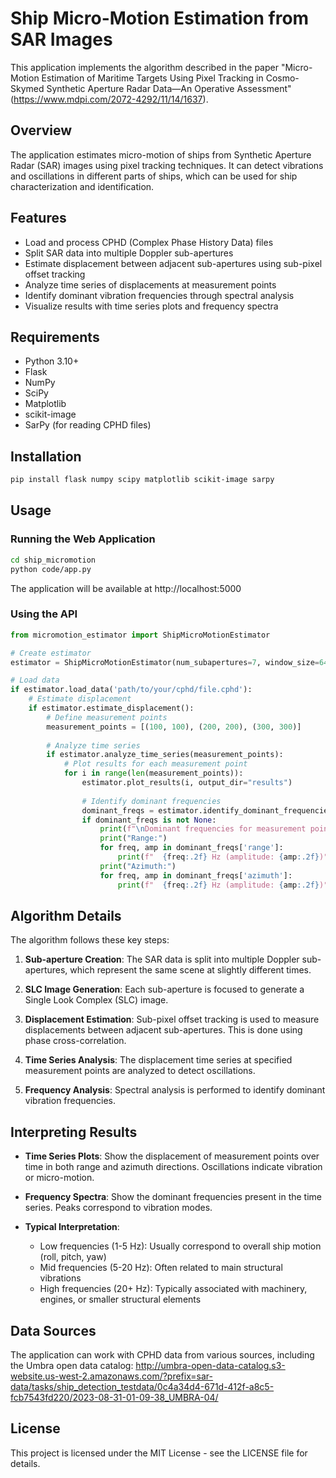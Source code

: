# Ship Micro-Motion Estimation from SAR Images

This application implements the algorithm described in the paper "Micro-Motion Estimation of Maritime Targets Using Pixel Tracking in Cosmo-Skymed Synthetic Aperture Radar Data—An Operative Assessment" (https://www.mdpi.com/2072-4292/11/14/1637).

## Overview

The application estimates micro-motion of ships from Synthetic Aperture Radar (SAR) images using pixel tracking techniques. It can detect vibrations and oscillations in different parts of ships, which can be used for ship characterization and identification.

## Features

- Load and process CPHD (Complex Phase History Data) files
- Split SAR data into multiple Doppler sub-apertures
- Estimate displacement between adjacent sub-apertures using sub-pixel offset tracking
- Analyze time series of displacements at measurement points
- Identify dominant vibration frequencies through spectral analysis
- Visualize results with time series plots and frequency spectra

## Requirements

- Python 3.10+
- Flask
- NumPy
- SciPy
- Matplotlib
- scikit-image
- SarPy (for reading CPHD files)

## Installation

```bash
pip install flask numpy scipy matplotlib scikit-image sarpy
```

## Usage

### Running the Web Application

```bash
cd ship_micromotion
python code/app.py
```

The application will be available at http://localhost:5000

### Using the API

```python
from micromotion_estimator import ShipMicroMotionEstimator

# Create estimator
estimator = ShipMicroMotionEstimator(num_subapertures=7, window_size=64, overlap=0.5)

# Load data
if estimator.load_data('path/to/your/cphd/file.cphd'):
    # Estimate displacement
    if estimator.estimate_displacement():
        # Define measurement points
        measurement_points = [(100, 100), (200, 200), (300, 300)]
        
        # Analyze time series
        if estimator.analyze_time_series(measurement_points):
            # Plot results for each measurement point
            for i in range(len(measurement_points)):
                estimator.plot_results(i, output_dir="results")
                
                # Identify dominant frequencies
                dominant_freqs = estimator.identify_dominant_frequencies(i)
                if dominant_freqs is not None:
                    print(f"\nDominant frequencies for measurement point {i}:")
                    print("Range:")
                    for freq, amp in dominant_freqs['range']:
                        print(f"  {freq:.2f} Hz (amplitude: {amp:.2f})")
                    print("Azimuth:")
                    for freq, amp in dominant_freqs['azimuth']:
                        print(f"  {freq:.2f} Hz (amplitude: {amp:.2f})")
```

## Algorithm Details

The algorithm follows these key steps:

1. **Sub-aperture Creation**: The SAR data is split into multiple Doppler sub-apertures, which represent the same scene at slightly different times.

2. **SLC Image Generation**: Each sub-aperture is focused to generate a Single Look Complex (SLC) image.

3. **Displacement Estimation**: Sub-pixel offset tracking is used to measure displacements between adjacent sub-apertures. This is done using phase cross-correlation.

4. **Time Series Analysis**: The displacement time series at specified measurement points are analyzed to detect oscillations.

5. **Frequency Analysis**: Spectral analysis is performed to identify dominant vibration frequencies.

## Interpreting Results

- **Time Series Plots**: Show the displacement of measurement points over time in both range and azimuth directions. Oscillations indicate vibration or micro-motion.

- **Frequency Spectra**: Show the dominant frequencies present in the time series. Peaks correspond to vibration modes.

- **Typical Interpretation**:
  - Low frequencies (1-5 Hz): Usually correspond to overall ship motion (roll, pitch, yaw)
  - Mid frequencies (5-20 Hz): Often related to main structural vibrations
  - High frequencies (20+ Hz): Typically associated with machinery, engines, or smaller structural elements

## Data Sources

The application can work with CPHD data from various sources, including the Umbra open data catalog:
http://umbra-open-data-catalog.s3-website.us-west-2.amazonaws.com/?prefix=sar-data/tasks/ship_detection_testdata/0c4a34d4-671d-412f-a8c5-fcb7543fd220/2023-08-31-01-09-38_UMBRA-04/

## License

This project is licensed under the MIT License - see the LICENSE file for details.
